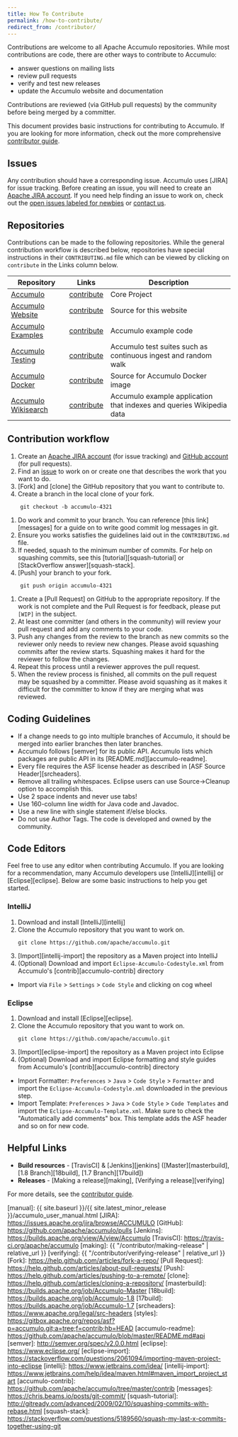 ```yaml
---
title: How To Contribute
permalink: /how-to-contribute/
redirect_from: /contributor/
---
```


Contributions are welcome to all Apache Accumulo repositories. While most contributions are code,
there are other ways to contribute to Accumulo:

* answer questions on mailing lists
* review pull requests
* verify and test new releases
* update the Accumulo website and documentation

Contributions are reviewed (via GitHub pull requests) by
the community before being merged by a committer.

This document provides basic instructions for contributing to Accumulo.  If you are looking for more information, check out the more comprehensive [contributor guide](/contributors-guide/).

## Issues

Any contribution should have a corresponding issue. Accumulo uses [JIRA] for issue tracking. Before creating an issue,
you will need to create an [Apache JIRA account][jira-signup]. If you need help finding an issue to work on, check out
the [open issues labeled for newbies][newbie-issues] or [contact us][contact].

## Repositories

Contributions can be made to the following repositories. While the general contribution workflow is
described below, repositories have special instructions in their `CONTRIBUTING.md` file which can be
viewed by clicking on `contribute` in the Links column below.

| Repository                      | Links    | Description
| ------------------------------- | -------- | -----------
| [Accumulo][a]                   | [contribute][ac]  | Core Project
| [Accumulo Website][w]           | [contribute][wc]  | Source for this website
| [Accumulo Examples][e]          | [contribute][ec]  | Accumulo example code
| [Accumulo Testing][t]           | [contribute][tc]  | Accumulo test suites such as continuous ingest and random walk
| [Accumulo Docker][d]            | [contribute][dc]  | Source for Accumulo Docker image
| [Accumulo Wikisearch][s]        | [contribute][sc]  | Accumulo example application that indexes and queries Wikipedia data

## Contribution workflow

1. Create an [Apache JIRA account][jira-signup] (for issue tracking) and [GitHub account][github-join] (for pull requests).
1. Find an [issue][newbie-issues] to work on or create one that describes the work that you want to do.
1. [Fork] and [clone] the GitHub repository that you want to contribute to.
1. Create a branch in the local clone of your fork.
```    
    git checkout -b accumulo-4321
```    
1. Do work and commit to your branch. You can reference [this link][messages] for a guide on 
to write good commit log messages in git.
1. Ensure you works satisfies the guidelines laid out in the `CONTRIBUTING.md` file.
1. If needed, squash to the minimum number of commits. For help on squashing commits, see this [tutorial][squash-tutorial] or [StackOverflow answer][squash-stack].
1. [Push] your branch to your fork.
```
    git push origin accumulo-4321
```
1. Create a [Pull Request] on GitHub to the appropriate repository. If the work is not complete and the Pull Request is for feedback, please put `[WIP]` in the subject.
1. At least one committer (and others in the community) will review your pull request and add any comments to your code.
1. Push any changes from the review to the branch as new commits so the reviewer only needs to review new changes. Please avoid squashing commits after the review starts. Squashing makes it hard for the reviewer to follow the changes.
1. Repeat this process until a reviewer approves the pull request.
1. When the review process is finished, all commits on the pull request may be squashed by a committer. Please avoid squashing as it makes it difficult for the committer to know if they are merging what was reviewed.

## Coding Guidelines

* If a change needs to go into multiple branches of Accumulo, it should be merged into earlier branches then later branches. 
* Accumulo follows [semver] for its public API. Accumulo lists which packages are public API in its [README.md][accumulo-readme]. 
* Every file requires the ASF license header as described in [ASF Source Header][srcheaders].
* Remove all trailing whitespaces. Eclipse users can use Source&rarr;Cleanup option to accomplish this.
* Use 2 space indents and never use tabs!
* Use 160-column line width for Java code and Javadoc.
* Use a new line with single statement if/else blocks.
* Do not use Author Tags. The code is developed and owned by the community.

## Code Editors

Feel free to use any editor when contributing Accumulo. If you are looking for a recommendation, many Accumulo
developers use [IntelliJ][intellij] or [Eclipse][eclipse]. Below are some basic instructions to help you get started.

### IntelliJ

1. Download and install [IntelliJ][intellij]
1. Clone the Accumulo repository that you want to work on.
   ```shell
   git clone https://github.com/apache/accumulo.git
   ```
1. [Import][intellij-import] the repository as a Maven project into IntelliJ
1. (Optional) Download and import `Eclipse-Accumulo-Codestyle.xml` from Accumulo's [contrib][accumulo-contrib] directory
  * Import via `File` > `Settings` > `Code Style` and clicking on cog wheel

### Eclipse

1. Download and install [Eclipse][eclipse].
1. Clone the Accumulo repository that you want to work on.
   ```shell
   git clone https://github.com/apache/accumulo.git
   ```
1. [Import][eclipse-import] the repository as a Maven project into Eclipse
1. (Optional) Download and import Eclipse formatting and style guides from Accumulo's [contrib][accumulo-contrib] directory
  * Import Formatter: `Preferences` > `Java` > `Code Style` > `Formatter` and import the `Eclipse-Accumulo-Codestyle.xml` downloaded in the previous step. 
  * Import Template: `Preferences` > `Java` > `Code Style` > `Code Templates` and import the `Eclipse-Accumulo-Template.xml`. Make sure to check the "Automatically add comments" box. This template adds the ASF header and so on for new code.

## Helpful Links

* **Build resources** - [TravisCI] & [Jenkins][jenkins] ([Master][masterbuild], [1.8 Branch][18build], [1.7 Branch][17build])
* **Releases** - [Making a release][making], [Verifying a release][verifying]

For more details, see the [contributor guide](/contributors-guide/).

[newbie-issues]: https://s.apache.org/newbie_accumulo_tickets
[contact]: /contact-us/
[a]: https://github.com/apache/accumulo
[ac]: https://github.com/apache/accumulo/blob/master/CONTRIBUTING.md
[w]: https://github.com/apache/accumulo-website
[wc]: https://github.com/apache/accumulo-website/blob/master/CONTRIBUTING.md
[e]: https://github.com/apache/accumulo-examples
[ec]: https://github.com/apache/accumulo-examples/blob/master/CONTRIBUTING.md
[t]: https://github.com/apache/accumulo-testing
[tc]: https://github.com/apache/accumulo-testing/blob/master/CONTRIBUTING.md
[d]: https://github.com/apache/accumulo-docker
[dc]: https://github.com/apache/accumulo-docker/blob/master/CONTRIBUTING.md
[s]: https://github.com/apache/accumulo-wikisearch
[sc]: https://github.com/apache/accumulo-wikisearch/blob/master/CONTRIBUTING.md
[jira-signup]: https://issues.apache.org/jira/secure/Signup!default.jspa
[github-join]: https://github.com/join
[manual]: {{ site.baseurl }}/{{ site.latest_minor_release }}/accumulo_user_manual.html
[JIRA]: https://issues.apache.org/jira/browse/ACCUMULO
[GitHub]: https://github.com/apache/accumulo/pulls
[Jenkins]: https://builds.apache.org/view/A/view/Accumulo
[TravisCI]: https://travis-ci.org/apache/accumulo
[making]: {{ "/contributor/making-release" | relative_url }}
[verifying]: {{ "/contributor/verifying-release" | relative_url }}
[Fork]: https://help.github.com/articles/fork-a-repo/
[Pull Request]: https://help.github.com/articles/about-pull-requests/
[Push]: https://help.github.com/articles/pushing-to-a-remote/
[clone]: https://help.github.com/articles/cloning-a-repository/
[masterbuild]: https://builds.apache.org/job/Accumulo-Master
[18build]: https://builds.apache.org/job/Accumulo-1.8
[17build]: https://builds.apache.org/job/Accumulo-1.7
[srcheaders]: https://www.apache.org/legal/src-headers
[styles]: https://gitbox.apache.org/repos/asf?p=accumulo.git;a=tree;f=contrib;hb=HEAD
[accumulo-readme]: https://github.com/apache/accumulo/blob/master/README.md#api
[semver]: http://semver.org/spec/v2.0.0.html
[eclipse]: https://www.eclipse.org/
[eclipse-import]: https://stackoverflow.com/questions/2061094/importing-maven-project-into-eclipse
[intellij]: https://www.jetbrains.com/idea/
[intellij-import]: https://www.jetbrains.com/help/idea/maven.html#maven_import_project_start
[accumulo-contrib]: https://github.com/apache/accumulo/tree/master/contrib
[messages]: https://chris.beams.io/posts/git-commit/
[squash-tutorial]: http://gitready.com/advanced/2009/02/10/squashing-commits-with-rebase.html
[squash-stack]: https://stackoverflow.com/questions/5189560/squash-my-last-x-commits-together-using-git
